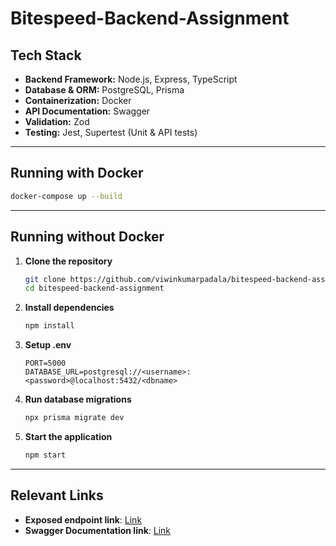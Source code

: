 # Bitespeed-Backend-Assignment

## Tech Stack

- **Backend Framework:** Node.js, Express, TypeScript  
- **Database & ORM:** PostgreSQL, Prisma  
- **Containerization:** Docker  
- **API Documentation:** Swagger  
- **Validation:** Zod
- **Testing:** Jest, Supertest (Unit & API tests)  

---

## Running with Docker

```bash
docker-compose up --build
```

---

## Running without Docker

1. **Clone the repository**

   ```bash
   git clone https://github.com/viwinkumarpadala/bitespeed-backend-assignment.git
   cd bitespeed-backend-assignment
   ```

2. **Install dependencies**

   ```bash
   npm install
   ```

3. **Setup .env**

     ```env
     PORT=5000
     DATABASE_URL=postgresql://<username>:<password>@localhost:5432/<dbname>
     ```

4. **Run database migrations**

   ```bash
   npx prisma migrate dev
   ```

5. **Start the application**

   ```bash
   npm start
   ```

---
## Relevant Links
- **Exposed endpoint link**: [Link](https://bitespeed-backend-assignment-vsje.onrender.com/identify)
- **Swagger Documentation link**: [Link](https://bitespeed-backend-assignment-vsje.onrender.com/api-docs/)
